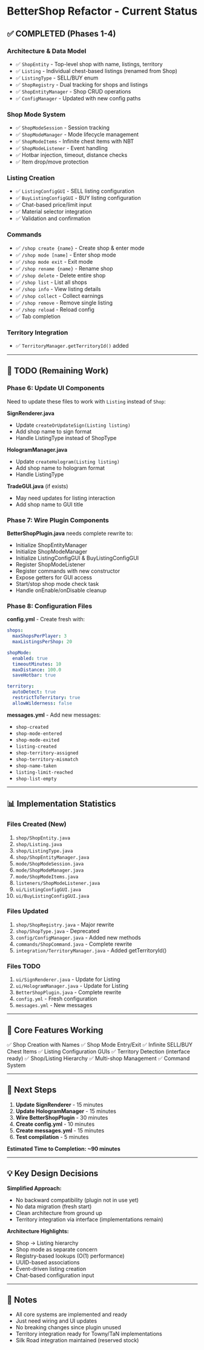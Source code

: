 # BetterShop Refactor - Current Status

## ✅ COMPLETED (Phases 1-4)

### Architecture & Data Model
- ✅ `ShopEntity` - Top-level shop with name, listings, territory
- ✅ `Listing` - Individual chest-based listings (renamed from Shop)
- ✅ `ListingType` - SELL/BUY enum
- ✅ `ShopRegistry` - Dual tracking for shops and listings
- ✅ `ShopEntityManager` - Shop CRUD operations
- ✅ `ConfigManager` - Updated with new config paths

### Shop Mode System
- ✅ `ShopModeSession` - Session tracking
- ✅ `ShopModeManager` - Mode lifecycle management
- ✅ `ShopModeItems` - Infinite chest items with NBT
- ✅ `ShopModeListener` - Event handling
- ✅ Hotbar injection, timeout, distance checks
- ✅ Item drop/move protection

### Listing Creation
- ✅ `ListingConfigGUI` - SELL listing configuration
- ✅ `BuyListingConfigGUI` - BUY listing configuration
- ✅ Chat-based price/limit input
- ✅ Material selector integration
- ✅ Validation and confirmation

### Commands
- ✅ `/shop create {name}` - Create shop & enter mode
- ✅ `/shop mode [name]` - Enter shop mode
- ✅ `/shop mode exit` - Exit mode
- ✅ `/shop rename {name}` - Rename shop
- ✅ `/shop delete` - Delete entire shop
- ✅ `/shop list` - List all shops
- ✅ `/shop info` - View listing details
- ✅ `/shop collect` - Collect earnings
- ✅ `/shop remove` - Remove single listing
- ✅ `/shop reload` - Reload config
- ✅ Tab completion

### Territory Integration
- ✅ `TerritoryManager.getTerritoryId()` added

---

## 🔧 TODO (Remaining Work)

### Phase 6: Update UI Components
Need to update these files to work with `Listing` instead of `Shop`:

**SignRenderer.java**
- Update `createOrUpdateSign(Listing listing)`
- Add shop name to sign format
- Handle ListingType instead of ShopType

**HologramManager.java**
- Update `createHologram(Listing listing)`
- Add shop name to hologram format
- Handle ListingType

**TradeGUI.java** (if exists)
- May need updates for listing interaction
- Add shop name to GUI title

### Phase 7: Wire Plugin Components
**BetterShopPlugin.java** needs complete rewrite to:
- Initialize ShopEntityManager
- Initialize ShopModeManager
- Initialize ListingConfigGUI & BuyListingConfigGUI
- Register ShopModeListener
- Register commands with new constructor
- Expose getters for GUI access
- Start/stop shop mode check task
- Handle onEnable/onDisable cleanup

### Phase 8: Configuration Files
**config.yml** - Create fresh with:
```yaml
shops:
  maxShopsPerPlayer: 3
  maxListingsPerShop: 20

shopMode:
  enabled: true
  timeoutMinutes: 10
  maxDistance: 100.0
  saveHotbar: true

territory:
  autoDetect: true
  restrictToTerritory: true
  allowWilderness: false
```

**messages.yml** - Add new messages:
- `shop-created`
- `shop-mode-entered`
- `shop-mode-exited`
- `listing-created`
- `shop-territory-assigned`
- `shop-territory-mismatch`
- `shop-name-taken`
- `listing-limit-reached`
- `shop-list-empty`

---

## 📊 Implementation Statistics

### Files Created (New)
1. `shop/ShopEntity.java`
2. `shop/Listing.java`
3. `shop/ListingType.java`
4. `shop/ShopEntityManager.java`
5. `mode/ShopModeSession.java`
6. `mode/ShopModeManager.java`
7. `mode/ShopModeItems.java`
8. `listeners/ShopModeListener.java`
9. `ui/ListingConfigGUI.java`
10. `ui/BuyListingConfigGUI.java`

### Files Updated
1. `shop/ShopRegistry.java` - Major rewrite
2. `shop/ShopType.java` - Deprecated
3. `config/ConfigManager.java` - Added new methods
4. `commands/ShopCommand.java` - Complete rewrite
5. `integration/TerritoryManager.java` - Added getTerritoryId()

### Files TODO
1. `ui/SignRenderer.java` - Update for Listing
2. `ui/HologramManager.java` - Update for Listing
3. `BetterShopPlugin.java` - Complete rewrite
4. `config.yml` - Fresh configuration
5. `messages.yml` - New messages

---

## 🎯 Core Features Working

✅ Shop Creation with Names
✅ Shop Mode Entry/Exit
✅ Infinite SELL/BUY Chest Items
✅ Listing Configuration GUIs
✅ Territory Detection (interface ready)
✅ Shop/Listing Hierarchy
✅ Multi-shop Management
✅ Command System

---

## 🚀 Next Steps

1. **Update SignRenderer** - 15 minutes
2. **Update HologramManager** - 15 minutes
3. **Wire BetterShopPlugin** - 30 minutes
4. **Create config.yml** - 10 minutes
5. **Create messages.yml** - 15 minutes
6. **Test compilation** - 5 minutes

**Estimated Time to Completion: ~90 minutes**

---

## 💡 Key Design Decisions

**Simplified Approach:**
- No backward compatibility (plugin not in use yet)
- No data migration (fresh start)
- Clean architecture from ground up
- Territory integration via interface (implementations remain)

**Architecture Highlights:**
- Shop → Listing hierarchy
- Shop mode as separate concern
- Registry-based lookups (O(1) performance)
- UUID-based associations
- Event-driven listing creation
- Chat-based configuration input

---

## 📝 Notes

- All core systems are implemented and ready
- Just need wiring and UI updates
- No breaking changes since plugin unused
- Territory integration ready for Towny/TaN implementations
- Silk Road integration maintained (reserved stock)
